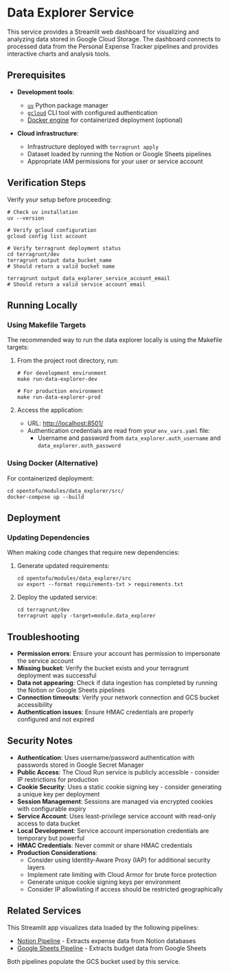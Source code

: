 # Data Explorer Service

This service provides a Streamlit web dashboard for visualizing and analyzing data stored in Google Cloud Storage. The dashboard connects to processed data from the Personal Expense Tracker pipelines and provides interactive charts and analysis tools.

## Prerequisites

- **Development tools**:
  - [`uv`](https://github.com/astral-sh/uv?tab=readme-ov-file#installation) Python package manager
  - [`gcloud`](https://cloud.google.com/sdk/docs/install) CLI tool with configured authentication
  - [Docker engine](https://docs.orbstack.dev/install) for containerized deployment (optional)

- **Cloud infrastructure**:
  - Infrastructure deployed with `terragrunt apply`
  - Dataset loaded by running the Notion or Google Sheets pipelines
  - Appropriate IAM permissions for your user or service account

## Verification Steps

Verify your setup before proceeding:

```shell
# Check uv installation
uv --version

# Verify gcloud configuration
gcloud config list account

# Verify terragrunt deployment status
cd terragrunt/dev
terragrunt output data_bucket_name
# Should return a valid bucket name

terragrunt output data_explorer_service_account_email
# Should return a valid service account email
```

## Running Locally

### Using Makefile Targets

The recommended way to run the data explorer locally is using the Makefile targets:

1. From the project root directory, run:

   ```shell
   # For development environment
   make run-data-explorer-dev

   # For production environment
   make run-data-explorer-prod
   ```

2. Access the application:

   - URL: <http://localhost:8501/>
   - Authentication credentials are read from your `env_vars.yaml` file:
     - Username and password from `data_explorer.auth_username` and `data_explorer.auth_password`

### Using Docker (Alternative)

For containerized deployment:

```shell
cd opentofu/modules/data_explorer/src/
docker-compose up --build
```

## Deployment

### Updating Dependencies

When making code changes that require new dependencies:

1. Generate updated requirements:

   ```shell
   cd opentofu/modules/data_explorer/src
   uv export --format requirements-txt > requirements.txt
   ```

2. Deploy the updated service:

   ```shell
   cd terragrunt/dev
   terragrunt apply -target=module.data_explorer
   ```

## Troubleshooting

- **Permission errors**: Ensure your account has permission to impersonate the service account
- **Missing bucket**: Verify the bucket exists and your terragrunt deployment was successful
- **Data not appearing**: Check if data ingestion has completed by running the Notion or Google Sheets pipelines
- **Connection timeouts**: Verify your network connection and GCS bucket accessibility
- **Authentication issues**: Ensure HMAC credentials are properly configured and not expired

## Security Notes

- **Authentication**: Uses username/password authentication with passwords stored in Google Secret Manager
- **Public Access**: The Cloud Run service is publicly accessible - consider IP restrictions for production
- **Cookie Security**: Uses a static cookie signing key - consider generating a unique key per deployment
- **Session Management**: Sessions are managed via encrypted cookies with configurable expiry
- **Service Account**: Uses least-privilege service account with read-only access to data bucket
- **Local Development**: Service account impersonation credentials are temporary but powerful
- **HMAC Credentials**: Never commit or share HMAC credentials
- **Production Considerations**:
  - Consider using Identity-Aware Proxy (IAP) for additional security layers
  - Implement rate limiting with Cloud Armor for brute force protection
  - Generate unique cookie signing keys per environment
  - Consider IP allowlisting if access should be restricted geographically

## Related Services

This Streamlit app visualizes data loaded by the following pipelines:

- [Notion Pipeline](../notion_pipeline/README.md) - Extracts expense data from Notion databases
- [Google Sheets Pipeline](../gsheets_pipeline/README.md) - Extracts budget data from Google Sheets

Both pipelines populate the GCS bucket used by this service.
